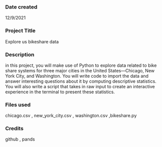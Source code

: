 >

### Date created
12/9/2021


### Project Title
Explore us bikeshare data

### Description
in this project, you will make use of Python to explore data related to bike share systems for three major cities in the United States—Chicago, New York City, and Washington. You will write code to import the data and answer interesting questions about it by computing descriptive statistics. You will also write a script that takes in raw input to create an interactive experience in the terminal to present these statistics.

### Files used
chicago.csv , new_york_city.csv  , washington.csv ,bikeshare.py 

### Credits
github , pands 

